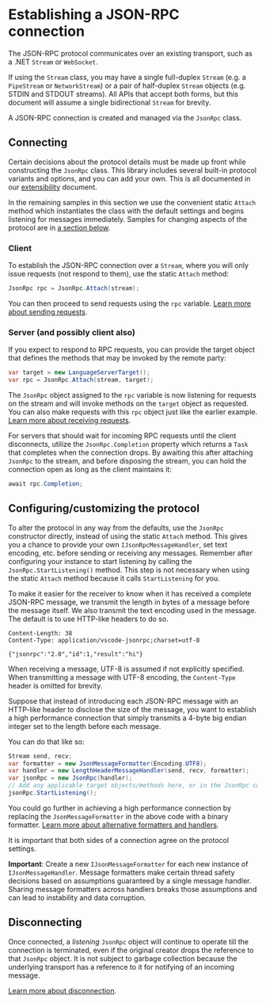 # Establishing a JSON-RPC connection

The JSON-RPC protocol communicates over an existing transport, such as a .NET `Stream` or `WebSocket`.

If using the `Stream` class, you may have a single full-duplex `Stream` (e.g. a `PipeStream` or `NetworkStream`)
or a pair of half-duplex `Stream` objects (e.g. STDIN and STDOUT streams). All APIs that accept both forms, but
this document will assume a single bidirectional `Stream` for brevity.

A JSON-RPC connection is created and managed via the `JsonRpc` class.

## Connecting

Certain decisions about the protocol details must be made up front while constructing the `JsonRpc` class.
This library includes several built-in protocol variants and options, and you can add your own. This is all documented in our [extensibility](extensibility.md) document.

In the remaining samples in this section we use the convenient static `Attach` method which
instantiates the class with the default settings and begins listening for messages immediately. Samples for changing aspects of the protocol are in [a section below](#Configuring).

### Client

To establish the JSON-RPC connection over a `Stream`, where you will only issue requests (not respond to them),
use the static `Attach` method:

```cs
JsonRpc rpc = JsonRpc.Attach(stream);
```

You can then proceed to send requests using the `rpc` variable. [Learn more about sending requests](sendrequest.md).

### Server (and possibly client also)

If you expect to respond to RPC requests, you can provide the target object that defines the methods that may be
invoked by the remote party:

```cs
var target = new LanguageServerTarget();
var rpc = JsonRpc.Attach(stream, target);
```

The `JsonRpc` object assigned to the `rpc` variable is now listening for requests on the stream and will invoke
methods on the `target` object as requested. You can also make requests with this `rpc` object just like the earlier example.
[Learn more about receiving requests](recvrequest.md).

For servers that should wait for incoming RPC requests until the client disconnects, utilize the `JsonRpc.Completion` property
which returns a `Task` that completes when the connection drops. By awaiting this after attaching `JsonRpc` to the stream,
and before disposing the stream, you can hold the connection open as long as the client maintains it:

```cs
await rpc.Completion;
```

## Configuring/customizing the protocol <a name="Configuring"></a>

To alter the protocol in any way from the defaults, use the `JsonRpc` constructor directly, instead of using the static `Attach` method.
This gives you a chance to provide your own `IJsonRpcMessageHandler`, set text encoding, etc. before sending or receiving any messages.
Remember after configuring your instance to start listening by calling the `JsonRpc.StartListening()` method. This step is not necessary when using the static `Attach` method because it calls `StartListening` for you.

To make it easier for the receiver to know when it has received a complete JSON-RPC message,
we transmit the length in bytes of a message before the message itself.
We also transmit the text encoding used in the message.
The default is to use HTTP-like headers to do so.

    Content-Length: 38
    Content-Type: application/vscode-jsonrpc;charset=utf-8

    {"jsonrpc":"2.0","id":1,"result":"hi"}

When receiving a message, UTF-8 is assumed if not explicitly specified.
When transmitting a message with UTF-8 encoding, the `Content-Type` header is omitted for brevity.

Suppose that instead of introducing each JSON-RPC message with an HTTP-like header to disclose the size of the message, you want to establish a high performance connection that simply transmits a 4-byte big endian integer set to the length before each message.

You can do that like so:

```cs
Stream send, recv;
var formatter = new JsonMessageFormatter(Encoding.UTF8);
var handler = new LengthHeaderMessageHandler(send, recv, formatter);
var jsonRpc = new JsonRpc(handler);
// Add any applicable target objects/methods here, or in the JsonRpc constructor above
jsonRpc.StartListening();
```

You could go further in achieving a high performance connection by replacing the `JsonMessageFormatter` in the above code with a binary formatter. [Learn more about alternative formatters and handlers](extensibility.md).

It is important that both sides of a connection agree on the protocol settings.

**Important**: Create a new `IJsonMessageFormatter` for each new instance of `IJsonMessageHandler`.
Message formatters make certain thread safety decisions based on assumptions guaranteed by a single message handler.
Sharing message formatters across handlers breaks those assumptions and can lead to instability and data corruption.

## Disconnecting

Once connected, a *listening* `JsonRpc` object will continue to operate till the connection is terminated, even if
the original creator drops the reference to that `JsonRpc` object. It is not subject to garbage collection because
the underlying transport has a reference to it for notifying of an incoming message.

[Learn more about disconnection](disconnecting.md).
